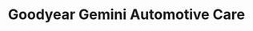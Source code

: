 ---
title: "Goodyear Gemini Automotive Care"
url: /madison/goodyear-gemini-automotive-care/
shop: Autowerkstatt
---